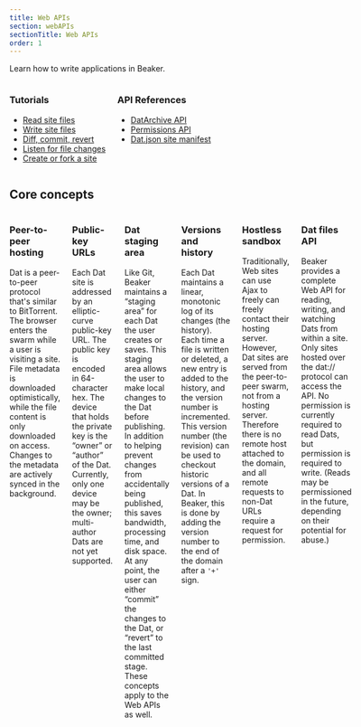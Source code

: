 ```yaml
---
title: Web APIs
section: webAPIs
sectionTitle: Web APIs
order: 1
---
```


<style>
.docs h2, .docs h3 {
  margin-top: 1em;
}
</style>

<p class="doc-summary">
  Learn how to write applications in Beaker.
</p>
    
<div class="columns">

<div>
<h3>Tutorials</h3>
<ul>
  <li><a href="/docs/tutorials/read-site-files.html">Read site files</a></li>
  <li><a href="/docs/tutorials/write-site-files.html">Write site files</a></li>
  <li><a href="/docs/tutorials/diff-commit-revert.html">Diff, commit, revert</a></li>
  <li><a href="/docs/tutorials/listen-for-file-changes.html">Listen for file changes</a></li>
  <li><a href="/docs/tutorials/create-or-fork-a-site.html">Create or fork a site</a></li>
</ul>
</div>

<div>
<h3>API References</h3>
<ul>
  <li>
    <a href="/docs/apis/dat.html">DatArchive API</a>
  </li>
  <li>
    <a href="/docs/apis/permissions.html">Permissions API</a>
  </li>
  <li>
    <a href="/docs/apis/manifest.html">Dat.json site manifest</a>
  </li>
</ul>
</div>

</div>

## Core concepts

<div class="columns">

<div>
<h3>Peer-to-peer hosting</h3>
<p>Dat is a peer-to-peer protocol that's similar to BitTorrent. The browser enters the swarm while a user is visiting a site. File metadata is downloaded optimistically, while the file content is only downloaded on access. Changes to the metadata are actively synced in the background.</p>
</div>

<div>
<h3>Public-key URLs</h3>
<p>Each Dat site is addressed by an elliptic-curve public-key URL. The public key is encoded in 64-character hex. The device that holds the private key is the “owner” or “author” of the Dat. Currently, only one device may be the owner; multi-author Dats are not yet supported.</p>
</div>

<div>
<h3>Dat staging area</h3>
<p>Like Git, Beaker maintains a “staging area” for each Dat the user creates or saves. This staging area allows the user to make local changes to the Dat before publishing. In addition to helping prevent changes from accidentally being published, this saves bandwidth, processing time, and disk space. At any point, the user can either “commit” the changes to the Dat, or “revert” to the last committed stage. These concepts apply to the Web APIs as well.</p>
</div>

<div>
<h3>Versions and history</h3>
<p>Each Dat maintains a linear, monotonic log of its changes (the history). Each time a file is written or deleted, a new entry is added to the history, and the version number is incremented. This version number (the revision) can be used to checkout historic versions of a Dat. In Beaker, this is done by adding the version number to the end of the domain after a <code>'+'</code> sign.</p>
</div>

<div>
<h3>Hostless sandbox</h3>
<p>Traditionally, Web sites can use Ajax to freely can freely contact their hosting server. However, Dat sites are served from the peer-to-peer swarm, not from a hosting server. Therefore there is no remote host attached to the domain, and all remote requests to non-Dat URLs require a request for permission.</p>
</div>

<div>
<h3>Dat files API</h3>
<p>Beaker provides a complete Web API for reading, writing, and watching Dats from within a site. Only sites hosted over the dat:// protocol can access the API. No permission is currently required to read Dats, but permission is required to write. (Reads may be permissioned in the future, depending on their potential for abuse.)</p>
</div>

</div>